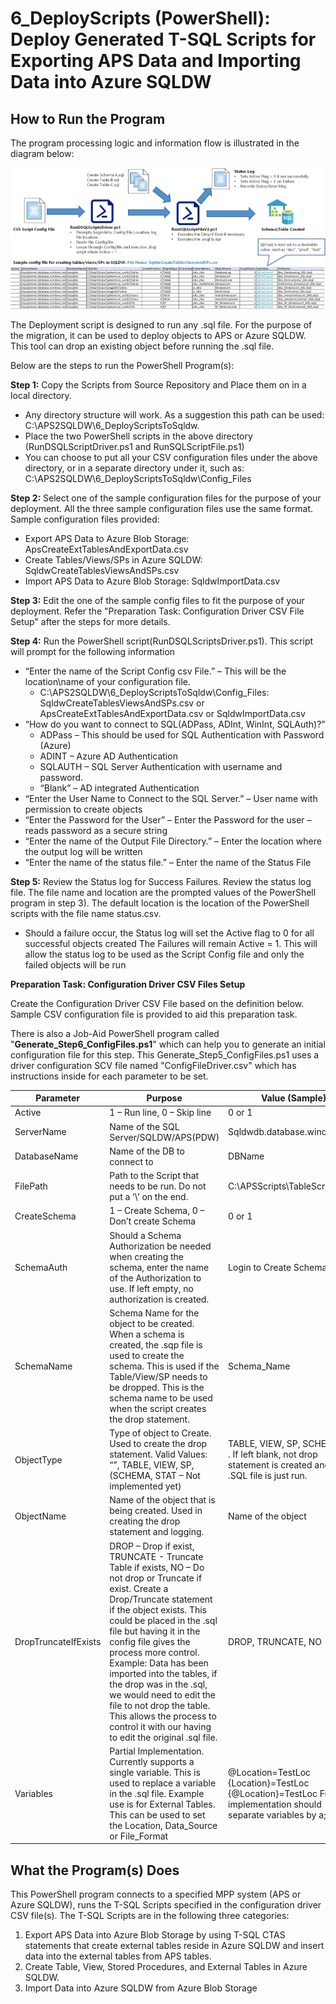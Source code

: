 
# **6_DeployScripts (PowerShell):** Deploy Generated T-SQL Scripts for Exporting APS Data and Importing Data into Azure SQLDW 

## **How to Run the Program** ##

The program processing logic and information flow is illustrated in the diagram below: 

![Step 6: Deploy Scripts](/APS%20to%20SQL%20DW%20Migration%20-%20Schema%20and%20Data%20Migration%20with%20PolyBase/Images/6-DeployScripts.jpg)


The Deployment script is designed to run any .sql file.  For the purpose of the migration, it can be used to deploy objects to APS or Azure SQLDW.  This tool can drop an existing object before running the .sql file.


Below are the steps to run the PowerShell Program(s): 


**Step 1:** Copy the Scripts from Source Repository and Place them on in a local directory.

* Any directory structure will work.  As a suggestion this path can be used: C:\APS2SQLDW\6_DeployScriptsToSqldw.
* Place the two PowerShell scripts in the above directory (RunDSQLScriptDriver.ps1 and RunSQLScriptFile.ps1)
* You can choose to put all your CSV configuration files under the above directory, or in a separate directory under it, such as: C:\APS2SQLDW\6_DeployScriptsToSqldw\Config_Files


**Step 2:** Select one of the sample configuration files for the purpose of your deployment. All the three sample configuration files use the same format. Sample configuration files provided:

* Export APS Data to Azure Blob Storage: ApsCreateExtTablesAndExportData.csv
* Create Tables/Views/SPs in Azure SQLDW:  SqldwCreateTablesViewsAndSPs.csv
* Import APS Data to Azure Blob Storage: SqldwImportData.csv 


**Step 3:** Edit the one of the sample config files to fit the purpose of your deployment. Refer the "Preparation Task: Configuration Driver CSV File Setup" after the steps for more details.  


**Step 4:** Run the PowerShell script(RunDSQLScriptsDriver.ps1).  This script will prompt for the following information

* “Enter the name of the Script Config csv File.” – This will be the location\name of your configuration file.
	* C:\APS2SQLDW\6_DeployScriptsToSqldw\Config_Files: SqldwCreateTablesViewsAndSPs.csv or ApsCreateExtTablesAndExportData.csv or SqldwImportData.csv 
* “How do you want to connect to SQL(ADPass, ADInt, WinInt, SQLAuth)?”
	* ADPass – This should be used for SQL Authentication with Password (Azure)
	* ADINT – Azure AD Authentication
	* SQLAUTH – SQL Server Authentication with username and password.
	* “Blank” – AD integrated Authentication
* “Enter the User Name to Connect to the SQL Server.” – User name with permission to create objects
* “Enter the Password for the User” – Enter the Password for the user – reads password as a secure string
* “Enter the name of the Output File Directory.” – Enter the location where the output log will be written
* “Enter the name of the status file.” – Enter the name of the Status File



**Step 5:** Review the Status log for Success Failures. Review the status log file. The file name and location are the prompted values of the PowerShell program in step 3). The default location is the location of the PowerShell scripts with the file name status.csv. 

* Should a failure occur, the Status log will set the Active flag to 0 for all successful objects created  The Failures will remain Active = 1.  This will allow the status log to be used as the Script Config file and only the failed objects will be run


**Preparation Task: Configuration Driver CSV Files Setup**

Create the Configuration Driver CSV File based on the definition below. Sample CSV configuration file is provided to aid this preparation task. 

There is also a Job-Aid PowerShell program called "**Generate_Step6_ConfigFiles.ps1**" which can help you to generate an initial configuration file for this step. This Generate_Step5_ConfigFiles.ps1 uses a driver configuration SCV file named "ConfigFileDriver.csv" which has instructions inside for each parameter to be set. 



| Parameter    | Purpose                                                                                                                                                                                                                                                                                                                                                                                                                                       | Value (Sample)                                                                                              |
|--------------|-----------------------------------------------------------------------------------------------------------------------------------------------------------------------------------------------------------------------------------------------------------------------------------------------------------------------------------------------------------------------------------------------------------------------------------------------|-------------------------------------------------------------------------------------------------------------|
| Active       | 1 – Run line, 0 – Skip line                                                                                                                                                                                                                                                                                                                                                                                                                   | 0 or 1                                                                                                      |
| ServerName   | Name of the SQL   Server/SQLDW/APS(PDW)                                                                                                                                                                                                                                                                                                                                                                                                       | Sqldwdb.database.windows.net                                                                                |
| DatabaseName | Name of the DB to connect to                                                                                                                                                                                                                                                                                                                                                                                                                  | DBName                                                                                                      |
| FilePath     | Path to the Script that needs to   be run.  Do not put a ‘\’ on the end.                                                                                                                                                                                                                                                                                                                                                                      | C:\APSScripts\TableScripts                                                                                  |
| CreateSchema | 1 – Create Schema, 0 – Don’t   create Schema                                                                                                                                                                                                                                                                                                                                                                                                  | 0 or 1                                                                                                      |
| SchemaAuth   | Should  a Schema Authorization be needed when   creating the schema, enter the name of the Authorization to use.  If left empty, no authorization is created.                                                                                                                                                                                                                                                                                 | Login to Create Schema                                                                                      |
| SchemaName   | Schema Name for the object to be   created. When a schema is created, the .sqp file is used to create the   schema.  This is used if the   Table/View/SP needs to be dropped.    This is the schema name to be used when the script creates the drop   statement.                                                                                                                                                                             | Schema_Name                                                                                                 |
| ObjectType   | Type of object to Create.  Used to create the drop statement.  Valid Values: “”, TABLE, VIEW, SP, (SCHEMA,   STAT – Not implemented yet)                                                                                                                                                                                                                                                                                                      | TABLE, VIEW, SP, SCHEMA EXT . If   left blank, not drop statement is created and the .SQL file is just run. |
| ObjectName   | Name of the object that is being   created.  Used in creating the drop   statement and logging.                                                                                                                                                                                                                                                                                                                                               | Name of the object                                                                                          |
| DropTruncateIfExists | DROP – Drop if exist, TRUNCATE - Truncate Table if exists, NO – Do not   drop or Truncate if exist.     Create a Drop/Truncate statement if the object exists.  This could be placed in the .sql file but   having it in the config file gives the process more control.  Example:    Data has been imported into the tables, if the drop was in the .sql,   we would need to edit the file to not drop the table.  This allows the process to control it with   our having to edit the original .sql file. | DROP, TRUNCATE, NO                                                                               |
| Variables    | Partial Implementation.  Currently supports a single variable.  This is used to replace a variable in the   .sql file.  Example use is for External   Tables.  This can be used to set the   Location, Data_Source or File_Format                                                                                                                                                                                                             | @Location=TestLoc {Location}=TestLoc {@Location}=TestLoc  Future implementation should separate variables by a;                                                                                                       |


## **What the Program(s) Does** ##

This PowerShell program connects to a specified MPP system (APS or Azure SQLDW), runs the T-SQL Scripts specified in the configuration driver CSV file(s). The T-SQL Scripts are in the following three categories:

1. Export APS Data into Azure Blob Storage by using T-SQL CTAS statements that create external tables reside in Azure SQLDW and insert data into the external tables from APS tables. 
2. Create Table, View, Stored Procedures, and External Tables in Azure SQLDW.
3. Import Data into Azure SQLDW from Azure Blob Storage 





​    
